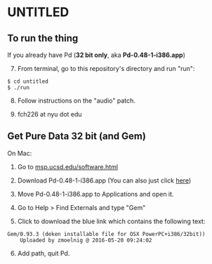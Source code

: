 # UNTITLED

## To run the thing

If you already have Pd (**32 bit only**, aka **__Pd-0.48-1-i386.app__**)

7. From terminal, go to this repository's directory and run "run":

```
$ cd untitled
$ ./run
```

8. Follow instructions on the "audio" patch.

9. fch226 at nyu dot edu



## Get Pure Data 32 bit (and Gem)

On Mac:

1. Go to [msp.ucsd.edu/software.html](http://msp.ucsd.edu/software.html)

2. Download Pd-0.48-1-i386.app (You can also just click [here](http://msp.ucsd.edu/Software/pd-0.48-1-i386.mac.tar.gz))

3. Move Pd-0.48-1-i386.app to Applications and open it.

4. Go to Help > Find Externals and type "Gem"

5. Click to download the blue link which contains the following text:

```
Gem/0.93.3 (deken installable file for OSX PowerPC+i386/32bit))
	Uploaded by zmoelnig @ 2016-05-20 09:24:02
```

6. Add path, quit Pd.

